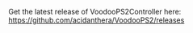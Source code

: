 Get the latest release of VoodooPS2Controller here: https://github.com/acidanthera/VoodooPS2/releases